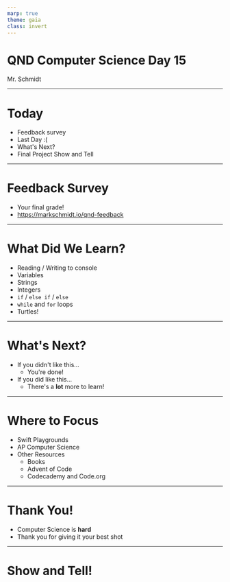 ```yaml
---
marp: true
theme: gaia
class: invert
---
```


# QND Computer Science Day 15
Mr. Schmidt

--- 

# Today

- Feedback survey
- Last Day :(
- What's Next?
- Final Project Show and Tell

---

# Feedback Survey

- Your final grade!
- https://markschmidt.io/qnd-feedback

---

# What Did We Learn?

- Reading / Writing to console
- Variables
- Strings
- Integers
- `if` / `else if` / `else`
- `while` and `for` loops
- Turtles!


---

# What's Next?

- If you didn't like this...
    - You're done!
- If you did like this...
    - There's a **lot** more to learn!

---

# Where to Focus

- Swift Playgrounds
- AP Computer Science
- Other Resources
  - Books
  - Advent of Code
  - Codecademy and Code.org

---

# Thank You!

- Computer Science is **hard**
- Thank you for giving it your best shot

---

# Show and Tell!


